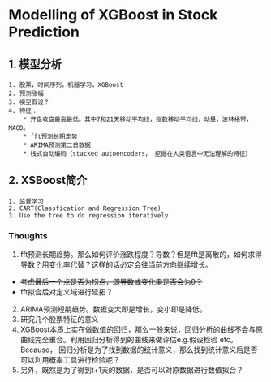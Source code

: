 # Modelling of XGBoost in Stock Prediction

## 1. 模型分析

    1. 股票，时间序列，机器学习，XGBoost
    2. 预测涨幅
    3. 模型假设？
    4. 特征： 
        * 开盘收盘最高最低。其中7和21天移动平均线，指数移动平均线，动量，波林格带，MACD。
        * fft预测长期走势
        * ARIMA预测第二日数据
        * 栈式自动编码（stacked autoencoders， 挖掘在人类语言中无法理解的特征）

## 2. XSBoost简介

    1. 监督学习
    2. CART(Classfication and Regression Tree)
    3. Use the tree to do regression iteratively

### Thoughts

1. fft预测长期趋势。那么如何评价涨跌程度？导数？但是fft是离散的，如何求得导数？用变化率代替？这样的话必定会往当前方向继续增长。
* ~~考虑最后一个点是否为拐点，即导数或变化率是否会为0？~~
* fft拟合后对定义域进行延拓？
2. ARIMA预测短期趋势。数据变大即是增长，变小即是降低。
3. 研究几个股票特征的意义
4. XGBoost本质上实在做数值的回归，那么一般来说，回归分析的曲线不会与原曲线完全重合。利用回归分析得到的曲线来做评估e.g.假设检验 etc。 Because， 回归分析是为了找到数据的统计意义，那么找到统计意义后是否可以利用概率工具进行检验呢？
5. 另外，既然是为了得到t+1天的数据，是否可以对原数据进行数值拟合？ 